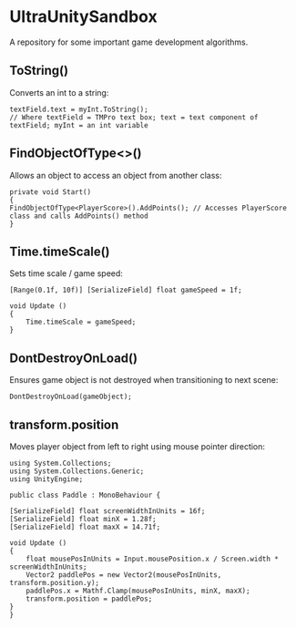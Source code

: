 # UltraUnitySandbox
A repository for some important game development algorithms.

## ToString()
Converts an int to a string:

    textField.text = myInt.ToString();
    // Where textField = TMPro text box; text = text component of textField; myInt = an int variable
        
## FindObjectOfType<>()
Allows an object to access an object from another class:

    private void Start()
    {
	FindObjectOfType<PlayerScore>().AddPoints(); // Accesses PlayerScore class and calls AddPoints() method
    }

## Time.timeScale()
Sets time scale / game speed:
    
    [Range(0.1f, 10f)] [SerializeField] float gameSpeed = 1f;

	void Update () 
    {
        Time.timeScale = gameSpeed;
    }

## DontDestroyOnLoad()
Ensures game object is not destroyed when transitioning to next scene:

	DontDestroyOnLoad(gameObject);

## transform.position
Moves player object from left to right using mouse pointer direction:

    using System.Collections;
    using System.Collections.Generic;
    using UnityEngine;

    public class Paddle : MonoBehaviour {

    [SerializeField] float screenWidthInUnits = 16f;
    [SerializeField] float minX = 1.28f;
    [SerializeField] float maxX = 14.71f;

	void Update () 
    {
        float mousePosInUnits = Input.mousePosition.x / Screen.width * screenWidthInUnits;
        Vector2 paddlePos = new Vector2(mousePosInUnits, transform.position.y);
        paddlePos.x = Mathf.Clamp(mousePosInUnits, minX, maxX);
        transform.position = paddlePos;
	}
    }
